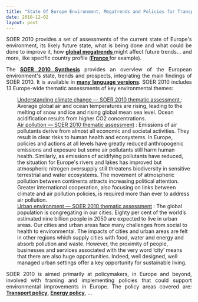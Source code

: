 ```yaml
---
title: "State Of Europe Environment, Megatrends and Policies for Transportation"
date: 2010-12-02
layout: post
---
```


<p style="text-align: justify">SOER 2010 provides a set of assessments of the current state of Europe's environment, its likely future state, what is being done and what could be done to improve it, how <strong><a href="http://www.eea.europa.eu/soer/europe-and-the-world/megatrends" target="_blank">global megatrends </a></strong>might affect future trends… and more, like specific country profile (<strong><a href="http://www.eea.europa.eu/soer/countries/fr#c6=CommonalityReport&c6=FlexibilityReport&c12=all&c5=" target="_blank">France </a></strong>for example).</p> <p style="text-align: justify">The <strong><a href="http://www.eea.europa.eu/soer/synthesis/synthesis" target="_blank">SOER 2010 Synthesis</a></strong> provides an overview of the European environment's state, trends and prospects, integrating the main findings of SOER 2010. It is available in <strong><a href="http://www.eea.europa.eu/soer/synthesis/translations" target="_blank">many language versions</a></strong>. SOER 2010 includes 13 Europe-wide thematic assessments of key environmental themes: </p>  <!--more-->   <dt style="padding-left: 30px"><a href="http://www.eea.europa.eu/soer/europe/understanding-climate-change">Understanding climate change — SOER 2010 thematic assessment </a>: Average global air and ocean temperatures are rising, leading to the melting of snow and ice and rising global mean sea level. Ocean acidification results from higher CO2 concentrations. </dt><dt style="padding-left: 30px"></dt><dt style="padding-left: 30px"><a href="http://www.eea.europa.eu/soer/europe/air-pollution">Air pollution — SOER 2010 thematic assessment</a> : Emissions of air pollutants derive from almost all economic and societal activities. They result in clear risks to human health and ecosystems. In Europe, policies and actions at all levels have greatly reduced anthropogenic emissions and exposure but some air pollutants still harm human health. Similarly, as emissions of acidifying pollutants have reduced, the situation for Europe's rivers and lakes has improved but atmospheric nitrogen oversupply still threatens biodiversity in sensitive terrestrial and water ecosystems. The movement of atmospheric pollution between continents attracts increasing political attention. Greater international cooperation, also focusing on links between climate and air pollution policies, is required more than ever to address air pollution. </dt><dt style="padding-left: 30px"></dt><dt style="padding-left: 30px"><a href="http://www.eea.europa.eu/soer/europe/urban-environment">Urban environment — SOER 2010 thematic assessment</a> : The global population is congregating in our cities. Eighty per cent of the world’s estimated nine billion people in 2050 are expected to live in urban areas. Our cities and urban areas face many challenges from social to health to environmental. The impacts of cities and urban areas are felt in other regions which supply cities with food, water and energy and absorb pollution and waste. However, the proximity of people, businesses and services associated with the very word ‘city’ means that there are also huge opportunities. Indeed, well designed, well managed urban settings offer a key opportunity for sustainable living. </dt> <p style="text-align: justify">SOER 2010 is aimed primarily at policymakers, in Europe and beyond, involved with framing and implementing policies that could support environmental improvements in Europe. The policy areas covered are: <strong><a href="http://www.eea.europa.eu/soer/policy-makers/transport-policy" target="_blank">Transport policy</a></strong>, <strong><a href="http://www.eea.europa.eu/soer/policy-makers/energy-policy" target="_blank">Energy policy</a></strong>, ...</p>